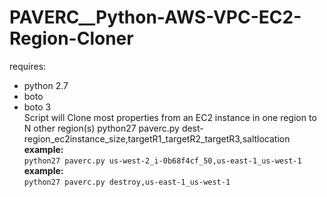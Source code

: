 # PAVERC__Python-AWS-VPC-EC2-Region-Cloner
requires:   
- python 2.7
- boto
- boto 3        
Script will Clone most properties from an EC2 instance in one region to N other region(s)
python27 paverc.py dest-region_ec2instance_size,targetR1_targetR2_targetR3,saltlocation  
**example:**   
  ````python27 paverc.py us-west-2_i-0b68f4cf_50,us-east-1_us-west-1  ````     
**example:**   
  ````python27 paverc.py destroy,us-east-1_us-west-1 ````
